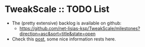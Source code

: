 # TweakScale :: TODO List

* The (pretty extensive) backlog is available on github:
	+ https://github.com/net-lisias-ksp/TweakScale/milestones?direction=asc&sort=title&state=open 
* Check this [post](https://forum.kerbalspaceprogram.com/index.php?/topic/72554-090-tweakscale-rescale-everything-v150-2014-12-24-1040-utc/page/5/&tab=comments#comment-1159718), some nice information rests here.
